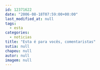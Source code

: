 ```yaml
---
id: 12371622
date: "2006-08-18T07:59:00+00:00"
last_modified_at: null
tags:
  - esta
categories:
  - noticias
title: "Esta é para vocês, comentaristas"
sutia: null
chapeu: null
autor: null
imagem: null
---
```

<p> </p>
